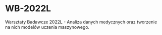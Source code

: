 # WB-2022L
Warsztaty Badawcze 2022L - Analiza danych medycznych oraz tworzenie na nich modelów uczenia maszynowego. 
